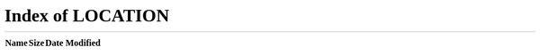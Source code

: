 <!-- markdownlint-disable no-inline-html -->

<!--<meta http-equiv="Refresh" content="0; url='https://docs.veritone.com/#/aiware/'" /> -->
<meta http-equiv="refresh" content="0; url=./#/aiware/" />

<style>
section.cover .cover-main {
    text-align: center;
    z-index: 1;
    flex: 1 1 0%;
    margin: -20px 16px 0px;
    background: white;
}
</style>
<div class="aiware">
  <div class="action-bar">
    <div class="wrapper">
    </div>
  </div>
  <div class="background">
  </div>
</div>
